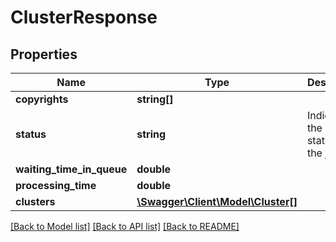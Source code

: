# ClusterResponse

## Properties
Name | Type | Description | Notes
------------ | ------------- | ------------- | -------------
**copyrights** | **string[]** |  | [optional] 
**status** | **string** | Indicates the current status of the job | [optional] 
**waiting_time_in_queue** | **double** |  | [optional] 
**processing_time** | **double** |  | [optional] 
**clusters** | [**\Swagger\Client\Model\Cluster[]**](Cluster.md) |  | [optional] 

[[Back to Model list]](../../README.md#documentation-for-models) [[Back to API list]](../../README.md#documentation-for-api-endpoints) [[Back to README]](../../README.md)

